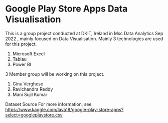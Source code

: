 # Google Play Store Apps Data Visualisation

This is a group project conducted at DKIT, Ireland in Msc Data Analytics Sep 2022 , mainly focused on Data Visualisation.
Mainly 3 technologies are used for this project.

1. Microsoft Excel
2. Tablau
3. Power BI

3 Member group will be working on this project.

1. Ginu Verghese
2. Ravichandra Reddy
3. Mani Sujil Kumar

Dataset Source
For more information, see <https://www.kaggle.com/lava18/google-play-store-apps?select=googleplaystore.csv>
